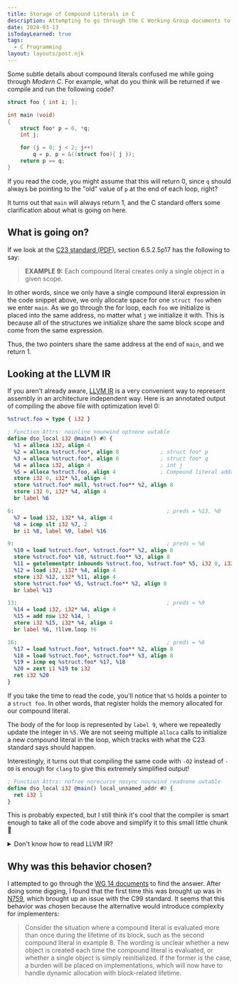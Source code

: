 ```yaml
---
title: Storage of Compound Literals in C
description: Attempting to go through the C Working Group documents to find out why compound literals are the way they are.
date: 2024-03-13
isTodayLearned: true
tags:
  - C Programming
layout: layouts/post.njk
---
```


Some subtle details about compound literals confused me while going through
<cite>Modern C</cite>. For example, what do you think will be returned if we
compile and run the following code?

```c
struct foo { int i; };

int main (void)
{
    struct foo* p = 0, *q;
    int j;

    for (j = 0; j < 2; j++)
        q = p, p = &((struct foo){ j });
    return p == q;
}
```

If you read the code, you might assume that this will return 0, since `q` should
always be pointing to the "old" value of `p` at the end of each loop, right?

It turns out that `main` will always return 1, and the C standard offers some
clarification about what is going on here.

<table-of-contents></table-of-contents>

## What is going on?

If we look at the [C23 standard (PDF)](https://www.open-std.org/jtc1/sc22/wg14/www/docs/n3096.pdf),
section 6.5.2.5p17 has the following to say:

<blockquote>
<p><b>EXAMPLE 9:</b> Each compound literal creates only a single object in a given scope.</p>
</blockquote>

In other words, since we only have a single compound literal expression in the code snippet
above, we only allocate space for one `struct foo` when we enter `main`. As we go through the for loop, each `foo` we
initialize is placed into the same address, no matter what `j` we initialize it with. This is
because all of the structures we initialize share the same block scope and come from the same
expression.

Thus, the
two pointers share the same address at the end of `main`, and we return 1.

## Looking at the LLVM IR

If you aren't already aware, [LLVM IR](https://llvm.org/docs/LangRef.html) is a very convenient way to represent assembly in an
architecture independent way. Here is an annotated output of compiling the above file with
optimization level 0:

```llvm
%struct.foo = type { i32 }

; Function Attrs: noinline nounwind optnone uwtable
define dso_local i32 @main() #0 {
  %1 = alloca i32, align 4
  %2 = alloca %struct.foo*, align 8             ; struct foo* p
  %3 = alloca %struct.foo*, align 8             ; struct foo* q
  %4 = alloca i32, align 4                      ; int j
  %5 = alloca %struct.foo, align 4              ; Compound literal address
  store i32 0, i32* %1, align 4
  store %struct.foo* null, %struct.foo** %2, align 8
  store i32 0, i32* %4, align 4
  br label %6

6:                                                ; preds = %13, %0
  %7 = load i32, i32* %4, align 4
  %8 = icmp slt i32 %7, 2
  br i1 %8, label %9, label %16

9:                                                ; preds = %6
  %10 = load %struct.foo*, %struct.foo** %2, align 8
  store %struct.foo* %10, %struct.foo** %3, align 8
  %11 = getelementptr inbounds %struct.foo, %struct.foo* %5, i32 0, i32 0
  %12 = load i32, i32* %4, align 4
  store i32 %12, i32* %11, align 4
  store %struct.foo* %5, %struct.foo** %2, align 8
  br label %13

13:                                               ; preds = %9
  %14 = load i32, i32* %4, align 4
  %15 = add nsw i32 %14, 1
  store i32 %15, i32* %4, align 4
  br label %6, !llvm.loop !6

16:                                               ; preds = %6
  %17 = load %struct.foo*, %struct.foo** %2, align 8
  %18 = load %struct.foo*, %struct.foo** %3, align 8
  %19 = icmp eq %struct.foo* %17, %18
  %20 = zext i1 %19 to i32
  ret i32 %20
}
```

If you take the time to read the code, you'll notice that `%5` holds a pointer to a `struct foo`.
In other words, that register holds the memory allocated for our compound literal.

The body of the for loop is represented by `label 9`, where we repeatedly update the integer in `%5`.
We are not seeing multiple `alloca` calls to initialize a new compound literal in the loop, which
tracks with what the C23 standard says should happen.

Interestingly, it turns out that compiling the same code with `-O2` instead of `-O0` is enough for `clang` to give this extremely
simplified output!

```llvm
; Function Attrs: nofree norecurse nosync nounwind readnone uwtable
define dso_local i32 @main() local_unnamed_addr #0 {
  ret i32 1
}
```

This is probably expected, but I still think it's cool that the compiler is
smart enough to take all of the code above and simplify it to this small little chunk 🙂

<details>
<summary>Don't know how to read LLVM IR?</summary>
<p>
That's okay - I don't know much about it either.
</p>
<p>
I used <a href="https://www.youtube.com/watch?v=m8G_S5LwlTo&t=1785s">this conference talk</a> to get the basics down,
at least enough to somewhat understand the emitted code above. I personally found it to be a very gentle introduction.
</p>
<p>
Afterwards, searching for instructions that I didn't know about and taking some time to read about it
in the <a href="https://llvm.org/docs/ProgrammersManual.html">LLVM Programmer's Manual</a> was very helpful to me.
</p>
</details>

## Why was this behavior chosen?

I attempted to go through the [WG 14 documents](https://www.open-std.org/jtc1/sc22/wg14/www/wg14_document_log.htm) to find the answer. After doing some digging, I found
that the first time this was brought up was in [N759](https://www.open-std.org/jtc1/sc22/wg14/www/docs/n759.htm), which brought up an issue with the C99
standard. It seems that this behavior was chosen because the alternative would introduce complexity
for implementers:

<blockquote>
<p>Consider the situation where a compound literal is evaluated more than once
during the lifetime of its block, such as the second compound literal in
example 8. The wording is unclear whether a new object is created each time
the compound literal is evaluated, or whether a single object is simply
reinitialized. If the former is the case, a burden will be placed on
implementations, which will now have to handle dynamic allocation with
block-related lifetime.</p>
</blockquote>
